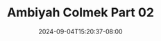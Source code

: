 --- 
title: "Ambiyah Colmek Part 02"
description: "download   Ambiyah Colmek Part 02 telegram durasi panjang baru"
date: 2024-09-04T15:20:37-08:00
file_code: "sryq7uarzjlv"
draft: false
cover: "x4w97my3an4bhves.jpg"
tags: ["Ambiyah", "Colmek", "Part", "bokep-indo", "bokep-viral", "bokep-ig"]
length: 143
fld_id: "1483132"
foldername: "Ambiyah update"
categories: ["Ambiyah update"]
views: 0
---